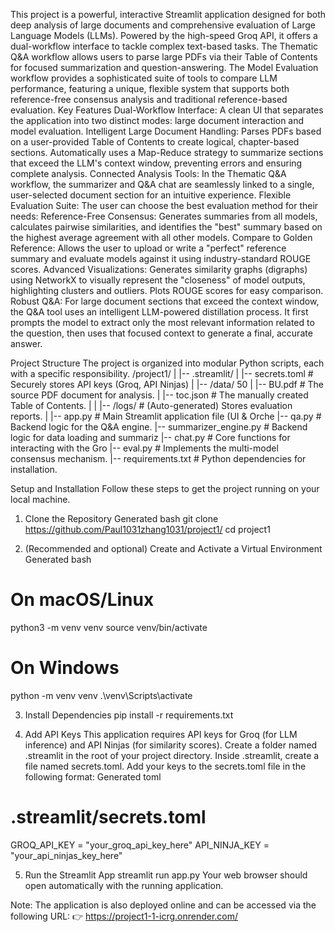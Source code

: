 

This project is a powerful, interactive Streamlit application designed for both deep analysis of large documents and comprehensive evaluation of Large Language Models (LLMs). Powered by the high-speed Groq API, it offers a dual-workflow interface to tackle complex text-based tasks.
The Thematic Q&A workflow allows users to parse large PDFs via their Table of Contents for focused summarization and question-answering. The Model Evaluation workflow provides a sophisticated suite of tools to compare LLM performance, featuring a unique, flexible system that supports both reference-free consensus analysis and traditional reference-based evaluation.
Key Features
Dual-Workflow Interface: A clean UI that separates the application into two distinct modes: large document interaction and model evaluation.
Intelligent Large Document Handling:
Parses PDFs based on a user-provided Table of Contents to create logical, chapter-based sections.
Automatically uses a Map-Reduce strategy to summarize sections that exceed the LLM's context window, preventing errors and ensuring complete analysis.
Connected Analysis Tools: In the Thematic Q&A workflow, the summarizer and Q&A chat are seamlessly linked to a single, user-selected document section for an intuitive experience.
Flexible Evaluation Suite: The user can choose the best evaluation method for their needs:
Reference-Free Consensus: Generates summaries from all models, calculates pairwise similarities, and identifies the "best" summary based on the highest average agreement with all other models.
Compare to Golden Reference: Allows the user to upload or write a "perfect" reference summary and evaluate models against it using industry-standard ROUGE scores.
Advanced Visualizations:
Generates similarity graphs (digraphs) using NetworkX to visually represent the "closeness" of model outputs, highlighting clusters and outliers.
Plots ROUGE scores for easy comparison.
Robust Q&A: For large document sections that exceed the context window, the Q&A tool uses an intelligent LLM-powered distillation process. It first prompts the model to extract only the most relevant information related to the question, then uses that focused context to generate a final, accurate answer.

Project Structure
The project is organized into modular Python scripts, each with a specific responsibility.
/project1/
|
|-- .streamlit/
| |-- secrets.toml # Securely stores API keys (Groq, API Ninjas)
|
|-- /data/
50
| |-- BU.pdf # The source PDF document for analysis.
| |-- toc.json # The manually created Table of Contents.
|
|
|-- /logs/ # (Auto-generated) Stores evaluation reports.
|
|-- app.py # Main Streamlit application file (UI & Orche
|-- qa.py # Backend logic for the Q&A engine.
|-- summarizer_engine.py # Backend logic for data loading and summariz
|-- chat.py # Core functions for interacting with the Gro
|-- eval.py # Implements the multi-model consensus mechanism.
|-- requirements.txt # Python dependencies for installation.
  

Setup and Installation
Follow these steps to get the project running on your local machine.
1. Clone the Repository
Generated bash
git clone https://github.com/Paul1031zhang1031/project1/
cd project1

2. (Recommended and optional) Create and Activate a Virtual Environment
Generated bash
# On macOS/Linux
python3 -m venv venv
source venv/bin/activate

# On Windows
python -m venv venv
.\venv\Scripts\activate

3. Install Dependencies
pip install -r requirements.txt


4. Add API Keys
This application requires API keys for Groq (for LLM inference) and API Ninjas (for similarity scores).
Create a folder named .streamlit in the root of your project directory.
Inside .streamlit, create a file named secrets.toml.
Add your keys to the secrets.toml file in the following format:
Generated toml
# .streamlit/secrets.toml

GROQ_API_KEY = "your_groq_api_key_here"
API_NINJA_KEY = "your_api_ninjas_key_here"

5. Run the Streamlit App
streamlit run app.py
Your web browser should open automatically with the running application.

Note:
The application is also deployed online and can be accessed via the following URL:
👉 https://project1-1-icrg.onrender.com/


